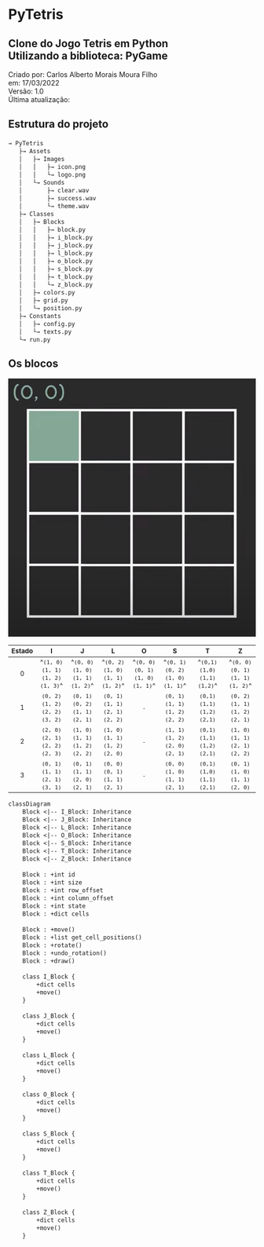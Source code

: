# PyTetris
Clone do Jogo Tetris em Python<br />
Utilizando a biblioteca: PyGame
--
Criado por: Carlos Alberto Morais Moura Filho<br />
em: 17/03/2022<br />
Versão: 1.0<br />
Última atualização: 

## Estrutura do projeto
```
→ PyTetris
   ├→ Assets
   │   ├→ Images
   │   │   ├→ icon.png
   │   │   └→ logo.png
   │   └→ Sounds
   │       ├→ clear.wav
   │       ├→ success.wav
   │       └→ theme.wav
   ├→ Classes
   │   ├→ Blocks
   │   │   ├→ block.py
   │   │   ├→ i_block.py
   │   │   ├→ j_block.py
   │   │   ├→ l_block.py
   │   │   ├→ o_block.py
   │   │   ├→ s_block.py
   │   │   ├→ t_block.py
   │   │   └→ z_block.py
   │   ├→ colors.py
   │   ├→ grid.py
   │   └→ position.py
   ├→ Constants
   │   ├→ config.py
   │   └→ texts.py
   └→ run.py
```

## Os blocos
![Blocks representation](Assets/images/README.md/blocks.png)
<style scoped>
table {
  font-size: 13px;
}
</style>
| Estado | I | J | L | O | S | T | Z |
| :-: | :-: | :-: | :-: | :-: | :-: | :-: | :-: |
| 0 | ^`(1, 0) (1, 1) (1, 2) (1, 3)`^ | ^`(0, 0) (1, 0) (1, 1) (1, 2)`^ | ^`(0, 2) (1, 0) (1, 1) (1, 2)`^ | ^`(0, 0) (0, 1) (1, 0) (1, 1)`^ | ^`(0, 1) (0, 2) (1, 0) (1, 1)`^ | ^`(0,1) (1,0) (1,1) (1,2)`^ | ^`(0, 0) (0, 1) (1, 1) (1, 2)`^ |
| 1 | `(0, 2) (1, 2) (2, 2) (3, 2)` | `(0, 1) (0, 2) (1, 1) (2, 1)` | `(0, 1) (1, 1) (2, 1) (2, 2)` | `-` | `(0, 1) (1, 1) (1, 2) (2, 2)` | `(0,1) (1,1) (1,2) (2,1)` | `(0, 2) (1, 1) (1, 2) (2, 1)` |
| 2 | `(2, 0) (2, 1) (2, 2) (2, 3)` | `(1, 0) (1, 1) (1, 2) (2, 2)` | `(1, 0) (1, 1) (1, 2) (2, 0)` | `-` | `(1, 1) (1, 2) (2, 0) (2, 1)` | `(0,1) (1,1) (1,2) (2,1)` | `(1, 0) (1, 1) (2, 1) (2, 2)` |
| 3 | `(0, 1) (1, 1) (2, 1) (3, 1)` | `(0, 1) (1, 1) (2, 0) (2, 1)` | `(0, 0) (0, 1) (1, 1) (2, 1)` | `-` | `(0, 0) (1, 0) (1, 1) (2, 1)` | `(0,1) (1,0) (1,1) (2,1)` | `(0, 1) (1, 0) (1, 1) (2, 0)` |


```mermaid
classDiagram
    Block <|-- I_Block: Inheritance
    Block <|-- J_Block: Inheritance
    Block <|-- L_Block: Inheritance
    Block <|-- O_Block: Inheritance
    Block <|-- S_Block: Inheritance
    Block <|-- T_Block: Inheritance
    Block <|-- Z_Block: Inheritance

    Block : +int id
    Block : +int size
    Block : +int row_offset
    Block : +int column_offset
    Block : +int state
    Block : +dict cells

    Block : +move()
    Block : +list get_cell_positions()
    Block : +rotate()
    Block : +undo_rotation()
    Block : +draw()

    class I_Block {
        +dict cells
        +move()
    }

    class J_Block {
        +dict cells
        +move()
    }

    class L_Block {
        +dict cells
        +move()
    }

    class O_Block {
        +dict cells
        +move()
    }

    class S_Block {
        +dict cells
        +move()
    }

    class T_Block {
        +dict cells
        +move()
    }

    class Z_Block {
        +dict cells
        +move()
    }
```